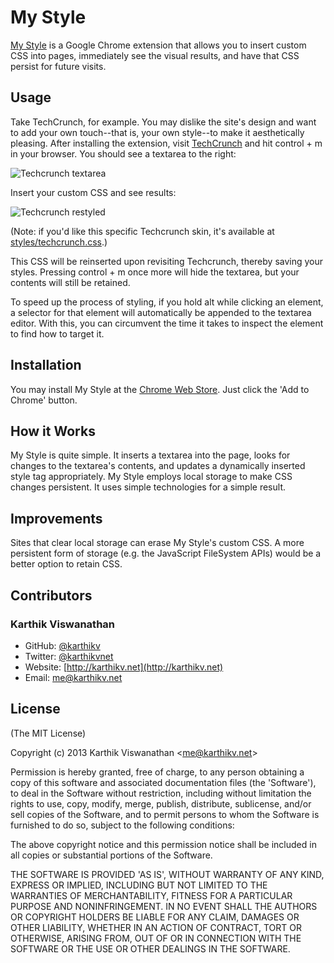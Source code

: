 # My Style
[My Style](https://chrome.google.com/webstore/detail/my-style/ljdhjpmbnkbengahefamnhmegbdifhlb)
is a Google Chrome extension that allows you to insert custom CSS into pages,
immediately see the visual results, and have that CSS persist for future
visits.

## Usage
Take TechCrunch, for example. You may dislike the site's design and want to add
your own touch--that is, your own style--to make it aesthetically pleasing.
After installing the extension, visit [TechCrunch](http://techcrunch.com) and
hit control + m in your browser. You should see a textarea to the right:

![Techcrunch textarea](https://raw.github.com/karthikv/my-style/master/screenshots/techcrunch-textarea.png)

Insert your custom CSS and see results:

![Techcrunch restyled](https://raw.github.com/karthikv/my-style/master/screenshots/techcrunch-restyled.png)

(Note: if you'd like this specific Techcrunch skin, it's available at
[styles/techcrunch.css](https://github.com/karthikv/my-style/blob/master/styles/techcrunch.css).)

This CSS will be reinserted upon revisiting Techcrunch, thereby saving your
styles. Pressing control + m once more will hide the textarea, but your
contents will still be retained.

To speed up the process of styling, if you hold alt while clicking an element,
a selector for that element will automatically be appended to the textarea
editor. With this, you can circumvent the time it takes to inspect the element
to find how to target it.

## Installation
You may install My Style at the
[Chrome Web Store](https://chrome.google.com/webstore/detail/my-style/ljdhjpmbnkbengahefamnhmegbdifhlb).
Just click the 'Add to Chrome' button.

## How it Works
My Style is quite simple. It inserts a textarea into the page, looks for
changes to the textarea's contents, and updates a dynamically inserted style
tag appropriately. My Style employs local storage to make CSS changes
persistent. It uses simple technologies for a simple result.

## Improvements
Sites that clear local storage can erase My Style's custom CSS. A more
persistent form of storage (e.g. the JavaScript FileSystem APIs) would be
a better option to retain CSS.

## Contributors
### Karthik Viswanathan
- GitHub: [@karthikv](https://github.com/karthikv)
- Twitter: [@karthikvnet](https://twitter.com/karthikvnet)
- Website: [http://karthikv.net](http://karthikv.net)
- Email: me@karthikv.net

## License
(The MIT License)

Copyright (c) 2013 Karthik Viswanathan &lt;me@karthikv.net&gt;

Permission is hereby granted, free of charge, to any person obtaining
a copy of this software and associated documentation files (the
'Software'), to deal in the Software without restriction, including
without limitation the rights to use, copy, modify, merge, publish,
distribute, sublicense, and/or sell copies of the Software, and to
permit persons to whom the Software is furnished to do so, subject to
the following conditions:

The above copyright notice and this permission notice shall be
included in all copies or substantial portions of the Software.

THE SOFTWARE IS PROVIDED 'AS IS', WITHOUT WARRANTY OF ANY KIND,
EXPRESS OR IMPLIED, INCLUDING BUT NOT LIMITED TO THE WARRANTIES OF
MERCHANTABILITY, FITNESS FOR A PARTICULAR PURPOSE AND NONINFRINGEMENT.
IN NO EVENT SHALL THE AUTHORS OR COPYRIGHT HOLDERS BE LIABLE FOR ANY
CLAIM, DAMAGES OR OTHER LIABILITY, WHETHER IN AN ACTION OF CONTRACT,
TORT OR OTHERWISE, ARISING FROM, OUT OF OR IN CONNECTION WITH THE
SOFTWARE OR THE USE OR OTHER DEALINGS IN THE SOFTWARE.
